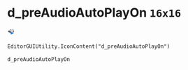 # d_preAudioAutoPlayOn `16x16`
<img src="/img/d_preAudioAutoPlayOn.png" width=16 height=16>

``` CSharp
EditorGUIUtility.IconContent("d_preAudioAutoPlayOn")
```
```
d_preAudioAutoPlayOn
```
